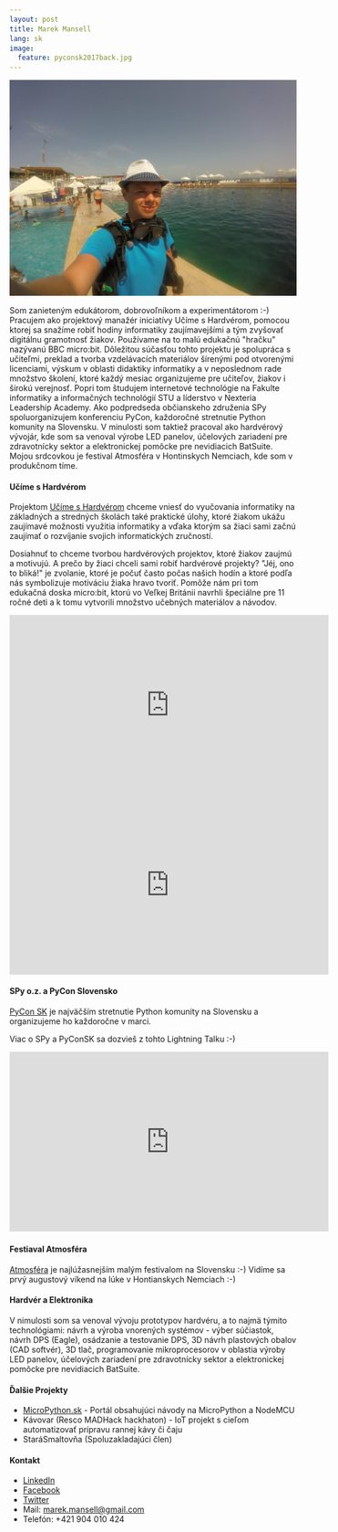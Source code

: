 ```yaml
---
layout: post
title: Marek Mansell
lang: sk
image:
  feature: pyconsk2017back.jpg
---
```


![Malta](/images/malta_18_pool.jpg)

Som zanieteným edukátorom, dobrovoľníkom a experimentátorom :-) Pracujem ako projektový manažér iniciatívy
Učíme s Hardvérom, pomocou ktorej sa snažíme robiť hodiny informatiky zaujímavejšími a 
tým zvyšovať digitálnu gramotnosť žiakov. Používame na to malú edukačnú "hračku" nazývanú BBC micro:bit.
Dôležitou súčasťou tohto projektu je spolupráca s učiteľmi, preklad a tvorba vzdelávacích
materiálov šírenými pod otvorenými licenciami, výskum v oblasti didaktiky informatiky a v neposlednom rade
množstvo školení, ktoré každý mesiac organizujeme pre učiteľov, žiakov i širokú verejnosť.
Popri tom študujem internetové technológie na Fakulte informatiky a informačných technológií STU a líderstvo v Nexteria 
Leadership Academy. Ako podpredseda občianskeho združenia SPy spoluorganizujem konferenciu PyCon, každoročné stretnutie 
Python komunity na Slovensku. V minulosti som taktiež pracoval ako hardvérový vývojár, kde som sa venoval výrobe LED
panelov, účelových zariadení pre zdravotnícky sektor a elektronickej pomôcke pre nevidiacich BatSuite.
Mojou srdcovkou je festival Atmosféra v Hontinskych Nemciach, kde som v produkčnom tíme.

#### Učíme s Hardvérom

Projektom [Učíme s Hardvérom](//ucimeshardverom.sk/) chceme vniesť do vyučovania informatiky na základných a stredných školách také praktické
úlohy, ktoré žiakom ukážu zaujímavé možnosti využitia informatiky a vďaka ktorým sa žiaci sami začnú zaujímať o
rozvíjanie svojich informatických zručností.

Dosiahnuť to chceme tvorbou hardvérových projektov, ktoré žiakov zaujmú a motivujú. A prečo by žiaci chceli sami robiť
hardvérové projekty? "Jéj, ono to bliká!" je zvolanie, ktoré je počuť často počas našich hodín a ktoré podľa nás
symbolizuje motiváciu žiaka hravo tvoriť. Pomôže nám pri tom edukačná doska micro:bit, ktorú vo Veľkej Británii
navrhli špeciálne pre 11 ročné deti a k tomu vytvorili množstvo učebných materiálov a návodov.

<iframe width="560" align="center" height="315" src="https://www.youtube.com/embed/cM5DdhZD9aY" frameborder="0" allow="autoplay; encrypted-media" allowfullscreen></iframe>

<iframe width="560" align="center" height="315" src="https://www.youtube.com/embed/sQNQT-0ySMw" frameborder="0" allow="autoplay; encrypted-media" allowfullscreen></iframe>

#### SPy o.z. a PyCon Slovensko

[PyCon SK](//pycon.sk/) je najväčším stretnutie Python komunity na Slovensku a organizujeme ho každoročne v marci.

Viac o SPy a PyConSK sa dozvieš z tohto Lightning Talku :-) 
<iframe width="560" height="315" src="https://www.youtube.com/embed/XsKUP23WPxY?rel=0&amp;controls=0&amp;showinfo=0&amp;start=432" frameborder="0" allow="autoplay; encrypted-media" allowfullscreen></iframe>

#### Festiaval Atmosféra

[Atmosféra](//festivalatmosfera.sk/) je najlúžasnejším malým festivalom na Slovensku :-) Vidíme sa prvý augustový
víkend na lúke v Hontianskych Nemciach :-)


#### Hardvér a Elektronika

V nimulosti som sa venoval vývoju prototypov hardvéru, a to najmä týmito technológiami: návrh a výroba vnorených
systémov - výber súčiastok, návrh DPS (Eagle), osádzanie a testovanie DPS, 3D návrh plastových obalov (CAD softvér),
3D tlač, programovanie mikroprocesorov v oblastia výroby LED panelov, účelových zariadení pre zdravotnícky sektor
a elektronickej pomôcke pre nevidiacich BatSuite.

#### Ďalšie Projekty

*   [MicroPython.sk](http://micropython.sk/) - Portál obsahujúci návody na MicroPython a NodeMCU
*   Kávovar (Resco MADHack hackhaton) - IoT projekt s cieľom automatizovať prípravu rannej kávy či čaju
*   StaráSmaltov&#x0148;a (Spoluzakladajúci člen)


#### Kontakt

* [LinkedIn](https://www.linkedin.com/in/marekmansell)
* [Facebook](https://facebook.com/marekmansell)
* [Twitter](https://twitter.com/marekmansell)
* Mail: marek.mansell@gmail.com
* Telefón: +421 904 010 424
